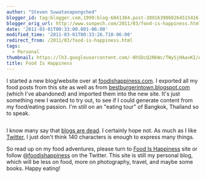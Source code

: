 ```yaml
---
author: "Steven Suwatanapongched"
blogger_id: tag:blogger.com,1999:blog-6841384.post-3891639060264515416
blogger_orig_url: http://www.sunpech.com/2011/03/food-is-happiness.html
date: '2011-03-01T00:33:00.001-06:00'
modified_time: '2011-03-01T00:33:26.710-06:00'
redirect_from: /2011/03/food-is-happiness.html
tags:
  - Personal
thumbnail: https://lh3.googleusercontent.com/-0hSDcQ2NkWc/TWySjHAavKI/AAAAAAAAhBg/s-7Ytz4ee5g/s600/steven_icon.jpg
title: Food Is Happiness
---
```



I started a new blog/website over at <a href="http://www.foodishappiness.com/">foodishappiness.com</a>. I exported all my food posts from this site as well as from <a href="http://bestburgerintown.blogspot.com/">bestburgerintown.blogspot.com</a> (which I've abandoned) and imported them into the new site. It's just something new I wanted to try out, to see if I could generate content from my food/eating passion. I'm still on an "eating tour" of Bangkok, Thailand so to speak.

<a href="https://lh3.googleusercontent.com/-0hSDcQ2NkWc/TWySjHAavKI/AAAAAAAAhBg/s-7Ytz4ee5g/s1600/steven_icon.jpg" alt=""><img   border="0" src="https://lh3.googleusercontent.com/-0hSDcQ2NkWc/TWySjHAavKI/AAAAAAAAhBg/s-7Ytz4ee5g/s320/steven_icon.jpg" alt="" /></a>

I know many say that <a href="http://www.google.com/#sclient=psy&amp;hl=en&amp;site=&amp;source=hp&amp;q=blogs+are+dead&amp;aq=f&amp;aqi=g1g-v2&amp;aql=&amp;oq=&amp;psj=1&amp;bav=on.1,or.&amp;fp=a2885925ea8ae0">blogs are dead</a>. I certainly hope not. As much as I like <a href="http://twitter.com/">Twitter</a>, I just don't think 140 characters is enough to express many things.

So read up on my food adventures, please turn to <a href="http://www.foodishappiness.com/">Food Is Happiness</a> site or follow <a href="http://twitter.com/foodishappiness">@foodishappiness</a> on the Twitter. This site is still my personal blog, which will be less on food, more on photography, travel, and maybe some books. Happy eating!